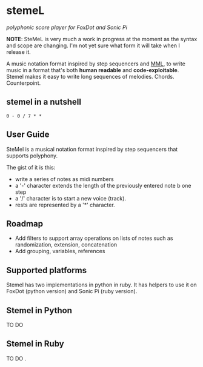 # stemeL

_polyphonic score player for FoxDot and Sonic Pi_

**NOTE**: SteMeL is very much a work in progress 
at the moment as the syntax and scope are changing.
I'm not yet sure what form it will take when I 
release it.

A music notation format inspired by 
step sequencers and 
[MML](https://en.wikipedia.org/wiki/Music_Macro_Language), to write music in a format that's both **human readable** and **code-exploitable**. Stemel makes it easy to write long sequences of melodies. Chords. Counterpoint.

## stemel in a nutshell

```
0 - 0 / 7 * * 
```

## User Guide

SteMel is a musical notation format inspired by 
step sequencers that supports polyphony.

The gist of it is this:

- write a series of notes as midi numbers
- a '-' character extends the length of the 
previously entered note b one step
- a '/' character is to start a new voice (track).
- rests are represented by a '*' character.

## Roadmap

- Add filters to support array operations on lists
of notes such as randomization, extension, concatenation
- Add grouping, variables, references

## Supported platforms

Stemel has two implementations in python in ruby.
It has helpers to use it on FoxDot (python version)
and Sonic Pi (ruby version).

## Stemel in Python

TO DO

## Stemel in Ruby

TO DO
.
